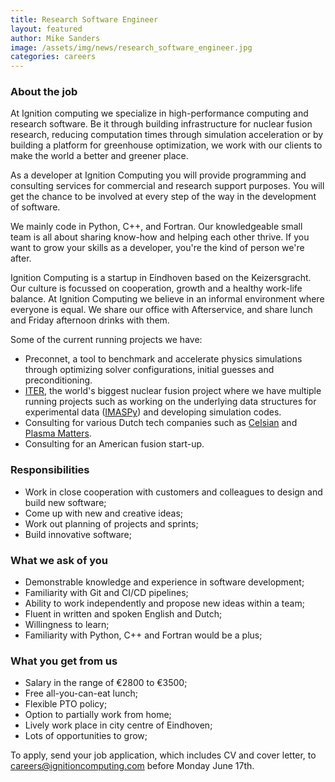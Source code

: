 ```yaml
---
title: Research Software Engineer
layout: featured
author: Mike Sanders  
image: /assets/img/news/research_software_engineer.jpg
categories: careers
---
```


### About the job

At Ignition computing we specialize in high-performance computing and research software. Be it through building infrastructure for nuclear fusion research, reducing computation times through simulation acceleration or by building a platform for greenhouse optimization, we work with our clients to make the world a better and greener place.

As a developer at Ignition Computing you will provide programming and consulting services for commercial and research support purposes. You will get the chance to be involved at every step of the way in the development of software. 

We mainly code in Python, C++, and Fortran. Our knowledgeable small team is all about sharing know-how and helping each other thrive. If you want to grow your skills as a developer, you're the kind of person we're after.

Ignition Computing is a startup in Eindhoven based on the Keizersgracht. Our culture is focussed on cooperation, growth and a healthy work-life balance. At Ignition Computing we believe in an informal environment where everyone is equal. We share our office with Afterservice, and share lunch and Friday afternoon drinks with them. 

Some of the current running projects we have:

- Preconnet, a tool to benchmark and accelerate physics simulations through optimizing solver configurations, initial guesses and preconditioning.
- [ITER](https://iter.org), the world's biggest nuclear fusion project where we have multiple running projects such as working on the underlying data structures for experimental data ([IMASPy](https://pypi.org/project/imaspy/)) and developing simulation codes.
- Consulting for various Dutch tech companies such as [Celsian](https://www.celsian.nl/) and [Plasma Matters](https://plasimo.phys.tue.nl/index.php).
- Consulting for an American fusion start-up.

### Responsibilities

- Work in close cooperation with customers and colleagues to design and build new software;
- Come up with new and creative ideas;
- Work out planning of projects and sprints;
- Build innovative software;

### What we ask of you

- Demonstrable knowledge and experience in software development;
- Familiarity with Git and CI/CD pipelines;
- Ability to work independently and propose new ideas within a team;
- Fluent in written and spoken English and Dutch;
- Willingness to learn;
- Familiarity with Python, C++ and Fortran would be a plus;

### What you get from us 

- Salary in the range of €2800 to €3500;
- Free all-you-can-eat lunch;
- Flexible PTO policy;
- Option to partially work from home;
- Lively work place in city centre of Eindhoven;
- Lots of opportunities to grow;

To apply, send your job application, which includes CV and cover letter, to <careers@ignitioncomputing.com> before Monday June 17th.
